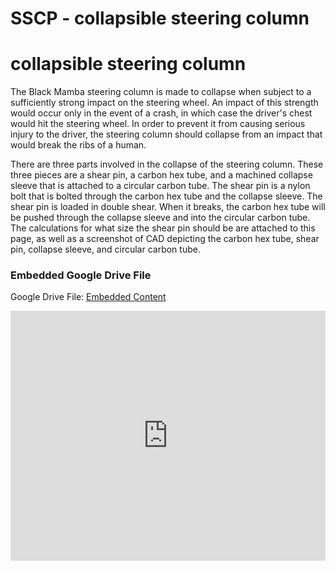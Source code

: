 # SSCP - collapsible steering column

# collapsible steering column

The Black Mamba steering column is made to collapse when subject to a sufficiently strong impact on the steering wheel. An impact of this strength would occur only in the event of a crash, in which case the driver's chest would hit the steering wheel. In order to prevent it from causing serious injury to the driver, the steering column should collapse from an impact that would break the ribs of a human.

There are three parts involved in the collapse of the steering column. These three pieces are a shear pin, a carbon hex tube, and a machined collapse sleeve that is attached to a circular carbon tube. The shear pin is a nylon bolt that is bolted through the carbon hex tube and the collapse sleeve. The shear pin is loaded in double shear. When it breaks, the carbon hex tube will be pushed through the collapse sleeve and into the circular carbon tube. The calculations for what size the shear pin should be are attached to this page, as well as a screenshot of CAD depicting the carbon hex tube, shear pin, collapse sleeve, and circular carbon tube.

[](https://drive.google.com/folderview?id=1w9xr_1n3r304ZKY8fps4K85zNaYfX467)

### Embedded Google Drive File

Google Drive File: [Embedded Content](https://drive.google.com/embeddedfolderview?id=1w9xr_1n3r304ZKY8fps4K85zNaYfX467#list)

<iframe width="100%" height="400" src="https://drive.google.com/embeddedfolderview?id=1w9xr_1n3r304ZKY8fps4K85zNaYfX467#list" frameborder="0"></iframe>

